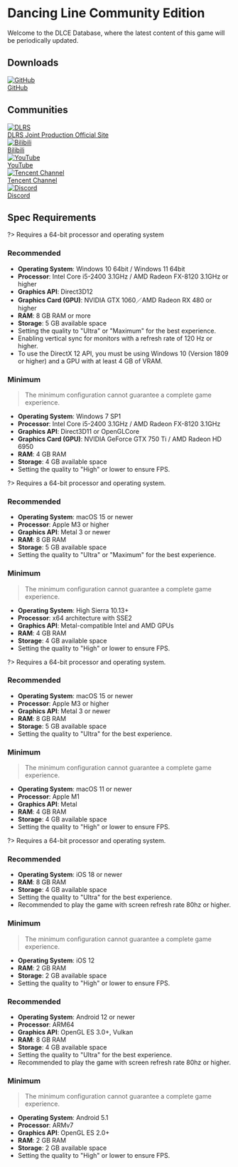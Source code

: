 # Dancing Line Community Edition

Welcome to the DLCE Database, where the latest content of this game will be periodically updated.

## Downloads

<div class="icon-grid">
  <a class="icon-grid-group" href="https://github.com/DL-Community/DancingLine-CommunityEdition" target="_blank">
    <div class="icon-grid-item">
      <img class="icon-grid-img" src="/lib/img/github-mark.png" alt="GitHub">
      <div class="icon-grid-label">GitHub</div>
    </div>
  </a>
</div>

## Communities

<div class="icon-grid">
  <a class="icon-grid-group" href="https://chinadlrs.com/app/?id=25" target="_blank">
    <div class="icon-grid-item">
          <img class="icon-grid-img" src="/lib/img/dlrs.png" alt="DLRS">
          <div class="icon-grid-label">DLRS Joint Production Official Site</div>
    </div>
  </a>

  <a class="icon-grid-group" href="https://space.bilibili.com/187016314" target="_blank">
    <div class="icon-grid-item">
      <img class="icon-grid-img" src="/lib/img/bili.png" alt="Bilibili">
      <div class="icon-grid-label">Bilibili</div>
    </div>
  </a>

  <a class="icon-grid-group" href="https://www.youtube.com/@DLCommunityEdition" target="_blank">
    <div class="icon-grid-item">
      <img class="icon-grid-img" src="/lib/img/yt_icon_red_digital.png" alt="YouTube">
      <div class="icon-grid-label">YouTube</div>
    </div>
  </a>

  <a class="icon-grid-group" href="https://pd.qq.com/s/2njtk4vj2" target="_blank">
    <div class="icon-grid-item">
      <img class="icon-grid-img" src="/lib/img/qq-channel.png" alt="Tencent Channel">
      <div class="icon-grid-label">Tencent Channel</div>
    </div>
  </a>

  <a class="icon-grid-group" href="https://discord.gg/8Ew5n3XadT" target="_blank">
    <div class="icon-grid-item">
      <img class="icon-grid-img" src="/lib/img/discord.png" alt="Discord">
      <div class="icon-grid-label">Discord</div>
    </div>
  </a>
</div>

## Spec Requirements

<!-- tabs:start -->

<!-- tab:Windows -->

?> Requires a 64-bit processor and operating system

### Recommended

- **Operating System**: Windows 10 64bit / Windows 11 64bit
- **Processor**: Intel Core i5-2400 3.1GHz / AMD Radeon FX-8120 3.1GHz or higher
- **Graphics API**: Direct3D12
- **Graphics Card (GPU)**: NVIDIA GTX 1060／AMD Radeon RX 480 or higher
- **RAM**: 8 GB RAM or more
- **Storage**: 5 GB available space
- Setting the quality to "Ultra" or "Maximum" for the best experience.
- Enabling vertical sync for monitors with a refresh rate of 120 Hz or higher.
- To use the DirectX 12 API, you must be using Windows 10 (Version 1809 or higher) and a GPU with at least 4 GB of VRAM.

### Minimum

> The minimum configuration cannot guarantee a complete game experience.

- **Operating System**: Windows 7 SP1
- **Processor**: Intel Core i5-2400 3.1GHz / AMD Radeon FX-8120 3.1GHz
- **Graphics API**: Direct3D11 or OpenGLCore
- **Graphics Card (GPU)**: NVIDIA GeForce GTX 750 Ti / AMD Radeon HD 6950
- **RAM**: 4 GB RAM
- **Storage**: 4 GB available space
- Setting the quality to "High" or lower to ensure FPS.

<!-- tab:macOS -->

?> Requires a 64-bit processor and operating system.

### Recommended

- **Operating System**: macOS 15 or newer
- **Processor**: Apple M3 or higher
- **Graphics API**: Metal 3 or newer
- **RAM**: 8 GB RAM
- **Storage**: 5 GB available space
- Setting the quality to "Ultra" or "Maximum" for the best experience.

### Minimum

> The minimum configuration cannot guarantee a complete game experience.

- **Operating System**: High Sierra 10.13+
- **Processor**: x64 architecture with SSE2
- **Graphics API**: Metal-compatible Intel and AMD GPUs
- **RAM**: 4 GB RAM
- **Storage**: 4 GB available space
- Setting the quality to "High" or lower to ensure FPS.

<!-- tab:iOS on Mac -->

?> Requires a 64-bit processor and operating system.

### Recommended

- **Operating System**: macOS 15 or newer
- **Processor**: Apple M3 or higher
- **Graphics API**: Metal 3 or newer
- **RAM**: 8 GB RAM
- **Storage**: 5 GB available space
- Setting the quality to "Ultra" for the best experience.

### Minimum

> The minimum configuration cannot guarantee a complete game experience.

- **Operating System**: macOS 11 or newer
- **Processor**: Apple M1
- **Graphics API**: Metal
- **RAM**: 4 GB RAM
- **Storage**: 4 GB available space
- Setting the quality to "High" or lower to ensure FPS.

<!-- tab:iOS -->

?> Requires a 64-bit processor and operating system.

### Recommended

- **Operating System**: iOS 18 or newer
- **RAM**: 8 GB RAM
- **Storage**: 4 GB available space
- Setting the quality to "Ultra" for the best experience.
- Recommended to play the game with screen refresh rate 80hz or higher.

### Minimum

> The minimum configuration cannot guarantee a complete game experience.

- **Operating System**: iOS 12
- **RAM**: 2 GB RAM
- **Storage**: 2 GB available space
- Setting the quality to "High" or lower to ensure FPS.

<!-- tab:Android -->

### Recommended

- **Operating System**: Android 12 or newer
- **Processor**: ARM64
- **Graphics API**: OpenGL ES 3.0+, Vulkan
- **RAM**: 8 GB RAM
- **Storage**: 4 GB available space
- Setting the quality to "Ultra" for the best experience.
- Recommended to play the game with screen refresh rate 80hz or higher.

### Minimum

> The minimum configuration cannot guarantee a complete game experience.

- **Operating System**: Android 5.1
- **Processor**: ARMv7
- **Graphics API**: OpenGL ES 2.0+
- **RAM**: 2 GB RAM
- **Storage**: 2 GB available space
- Setting the quality to "High" or lower to ensure FPS.

<!-- tabs:end -->